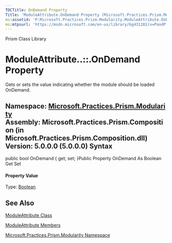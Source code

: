 ```yaml
---
TOCTitle: OnDemand Property
Title: 'ModuleAttribute.OnDemand Property (Microsoft.Practices.Prism.Modularity)'
ms:assetid: 'P:Microsoft.Practices.Prism.Modularity.ModuleAttribute.OnDemand'
ms:mtpsurl: 'https://msdn.microsoft.com/en-us/library/Gg431281(v=PandP.50)'
---
```


Prism Class Library

ModuleAttribute..::.OnDemand Property
=====================================

Gets or sets the value indicating whether the module should be loaded OnDemand.

**Namespace:** [Microsoft.Practices.Prism.Modularity](https://msdn.microsoft.com/n:microsoft.practices.prism.modularity)
**Assembly:** Microsoft.Practices.Prism.Composition (in Microsoft.Practices.Prism.Composition.dll) Version: 5.0.0.0 (5.0.0.0)
Syntax
------

<span id="syntaxToggle"></span>public bool OnDemand { get; set; }Public Property OnDemand As Boolean Get Set
#### Property Value

Type: [Boolean](http://msdn2.microsoft.com/en-us/library/a28wyd50)

See Also
--------

<span id="seeAlsoToggle"></span>
[ModuleAttribute Class](https://msdn.microsoft.com/t:microsoft.practices.prism.modularity.moduleattribute)

[ModuleAttribute Members](https://msdn.microsoft.com/allmembers.t:microsoft.practices.prism.modularity.moduleattribute)

[Microsoft.Practices.Prism.Modularity Namespace](https://msdn.microsoft.com/n:microsoft.practices.prism.modularity)
